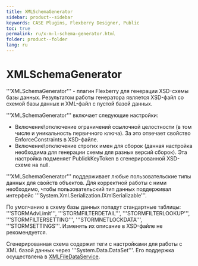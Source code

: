 ```yaml
---
title: XMLSchemaGenerator
sidebar: product--sidebar
keywords: CASE Plugins, Flexberry Designer, Public
toc: true
permalink: ru/x-m-l-schema-generator.html
folder: product--folder
lang: ru
---
```


# XMLSchemaGenerator
'''XMLSchemaGenerator''' - плагин Flexberry для генерации XSD-схемы базы данных. Результатом работы генератора является XSD-файл со схемой базы данных и XML-файл с пустой базой данных.

'''XMLSchemaGenerator''' включает следующие настройки:
* Включение\отключение ограничений ссылочной целостности (в том числе и уникальность первичного ключа). За это отвечает свойство EnforceConstraints в XSD-файле.
* Включение\отключение строгих имен для сборок (данная настройка необходима для генерации схемы для разных версий сборок). Эта настройка подменяет PublickKeyToken в cгенерированной XSD-схеме на null.

'''XMLSchemaGenerator''' поддерживает любые пользовательские типы данных для свойств объектов. Для корректной работы с ними необходимо, чтобы пользовательский тип данных поддерживал интерфейс '''System.Xml.Serialization.IXmlSerializable'''.

По умолчанию в схему базы данных попадут стандартные таблицы: '''STORMAdvLimit''', '''STORMFILTERDETAIL''', '''STORMFILTERLOOKUP''', '''STORMFILTERSETTING''', '''STORMNETLOCKDATA''', '''STORMSETTINGS'''. Изменять их описание в XSD-файле не рекомендуется.

Сгенерированная схема содержит теги с настройками для работы с XML базой данных через '''System.Data.DataSet'''. Его поддержка осуществлена в [XMLFileDataService](x-m-l-file-data-service.html).
 

